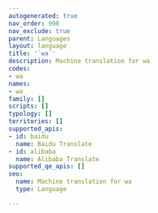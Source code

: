 ```yaml
---
autogenerated: true
nav_order: 998
nav_exclude: true
parent: Languages
layout: language
title: '`wa`'
description: Machine translation for wa
codes:
- wa
names:
- wa
family: []
scripts: []
typology: []
territories: []
supported_apis:
- id: baidu
  name: Baidu Translate
- id: alibaba
  name: Alibaba Translate
supported_qe_apis: []
seo:
  name: Machine translation for wa
  type: Language

---
```


